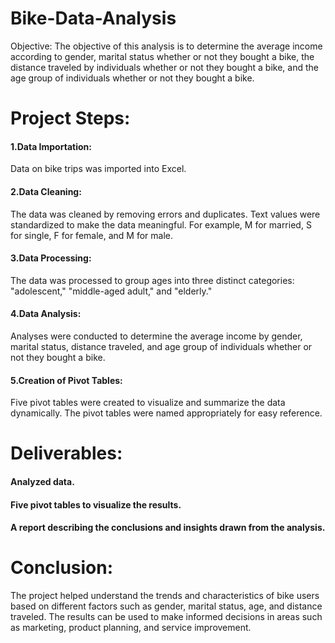 # Bike-Data-Analysis

Objective:
The objective of this analysis is to determine the average income according to gender, marital status whether or not they bought a bike, the distance traveled by individuals whether or not they bought a bike, and the age group of individuals whether or not they bought a bike.

# Project Steps:
#### 1.Data Importation:

Data on bike trips was imported into Excel.
#### 2.Data Cleaning:

The data was cleaned by removing errors and duplicates.
Text values were standardized to make the data meaningful. For example, M for married, S for single, F for female, and M for male.
#### 3.Data Processing:

The data was processed to group ages into three distinct categories: "adolescent," "middle-aged adult," and "elderly."
#### 4.Data Analysis:

Analyses were conducted to determine the average income by gender, marital status, distance traveled, and age group of individuals whether or not they bought a bike.
#### 5.Creation of Pivot Tables:

Five pivot tables were created to visualize and summarize the data dynamically.
The pivot tables were named appropriately for easy reference.
# Deliverables:
  #### Analyzed data.
  #### Five pivot tables to visualize the results.
  #### A report describing the conclusions and insights drawn from the analysis.
 
# Conclusion:
The project helped understand the trends and characteristics of bike users based on different factors such as gender, marital status, age, and distance traveled. The results can be used to make informed decisions in areas such as marketing, product planning, and service improvement.
